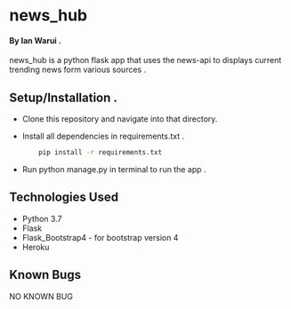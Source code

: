 # news_hub

#### By Ian Warui .
news_hub is a python flask app that uses the news-api to displays current trending news form various sources .

## Setup/Installation .
* Clone this repository and navigate into that directory.
* Install all dependencies in requirements.txt .

    ```bash
        pip install -r requirements.txt
    ```
* Run python manage.py in terminal to run the app .

## Technologies Used
+ Python 3.7
+ Flask
+ Flask_Bootstrap4 - for bootstrap version 4
+ Heroku 

## Known Bugs
  NO KNOWN BUG
